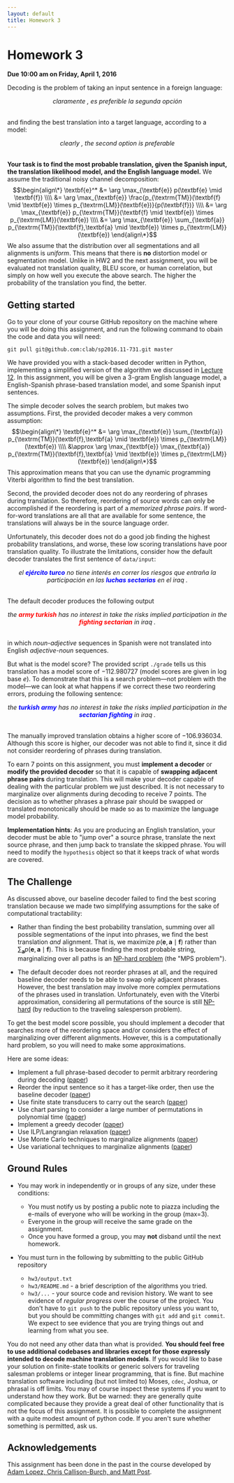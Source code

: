 ```yaml
---
layout: default
title: Homework 3
---
```

# Homework 3

**Due 10:00 am on Friday, April 1, 2016**

Decoding is the problem of taking an input sentence in a foreign language:

<center><i>claramente , es preferible la segunda opción</i></center>
<br />

and finding the best translation into a target language, according to a model:

<center><i>clearly , the second option is preferable</i></center>
<br />

**Your task is to find the most probable translation, given the Spanish input, the translation likelihood model, and the English language model.** We assume the traditional noisy channel decomposition:
$$\begin{align\*}
\textbf{e}^* &= \arg \max_{\textbf{e}} p(\textbf{e} \mid \textbf{f}) \\\\
 &= \arg \max_{\textbf{e}} \frac{p_{\textrm{TM}}(\textbf{f} \mid \textbf{e}) \times p_{\textrm{LM}}(\textbf{e})}{p(\textbf{f})} \\\\
 &= \arg \max_{\textbf{e}} p_{\textrm{TM}}(\textbf{f} \mid \textbf{e}) \times p_{\textrm{LM}}(\textbf{e}) \\\\
 &= \arg \max_{\textbf{e}} \sum_{\textbf{a}} p_{\textrm{TM}}(\textbf{f},\textbf{a} \mid \textbf{e}) \times p_{\textrm{LM}}(\textbf{e}) \end{align\*}$$
We also assume that the distribution over all segmentations and all alignments is *uniform*. This means that there is **no** distortion model or segmentation model. Unlike in HW2 and the next assignment, you will be evaluated not translation quality, BLEU score, or human correlation, but simply on how well you execute the above search. The higher the probability of the translation you find, the better.

## Getting started

Go to your clone of your course GitHub repository on the machine where you will be doing this assignment, and run the following command to obain the code and data you will need:

    git pull git@github.com:clab/sp2016.11-731.git master

We have provided you with a stack-based decoder written in Python, implementing a simplified version of the algorithm we discussed in [Lecture 12](slides/08.pbmt2.pdf). 
In this assignment, you will be given a 3-gram English language model, a English-Spanish phrase-based translation model, and some Spanish input sentences.

The simple decoder solves the search problem, but makes two assumptions. First, the provided decoder makes a very common assumption:
$$\begin{align\*}
\textbf{e}^* &= \arg \max_{\textbf{e}} \sum_{\textbf{a}} p_{\textrm{TM}}(\textbf{f},\textbf{a} \mid \textbf{e}) \times p_{\textrm{LM}}(\textbf{e}) \\\\
 &\approx \arg \max_{\textbf{e}} \max_{\textbf{a}} p_{\textrm{TM}}(\textbf{f},\textbf{a} \mid \textbf{e}) \times p_{\textrm{LM}}(\textbf{e}) \end{align\*}$$
This approximation means that you can use the dynamic programming Viterbi algorithm to find the best translation.

Second, the provided decoder does not do any reordering of phrases during translation. So therefore, reordering of source words can only be accomplished if the reordering is part of a *memorized phrase pairs*. If word-for-word translations are all that are available for some sentence, the translations will always be in the source language order.

Unfortunately, this decoder does not do a good job finding the highest probability translations, and worse, these low scoring translations have poor translation quality. To illustrate the limitations, consider how the default decoder translates the first sentence of `data/input`:

<center><i>el <font color="blue"><b>ejército turco</b></font> no tiene interés en correr los riesgos que entraña la participación en las <font color="blue"><b>luchas sectarias</b></font> en el iraq .</i></center>
<br />

The default decoder produces the following output

<center><i>the <font color="red"><b>army turkish</b></font> has no interest in take the risks implied participation in the <font color="red"><b>fighting sectarian</b></font> in iraq .</i></center>
<br />

in which *noun-adjective* sequences in Spanish were not translated into English *adjective-noun* sequences.

But what is the model score? The provided script `./grade` tells us this translation has a model score of $-112.980727$ (model scores are given in log base $e$). To demonstrate that this is a search problem—not problem with the model—we can look at what happens if we correct these two reordering errors, produing the following sentence:

<center><i>the <font color="blue"><b>turkish army</b></font> has no interest in take the risks implied participation in the <font color="blue"><b>sectarian fighting</b></font> in iraq .</i></center>
<br />

The manually improved translation obtains a higher score of $-106.936034$. Although this score is higher, our decoder was not able to find it, since it did not consider reordering of phrases during translation.

To earn 7 points on this assignment, you must **implement a decoder** or **modify the provided decoder** so that it is capable of **swapping adjacent phrase pairs** during translation. This will make your decoder capable of dealing with the particular problem we just described. It is not necessary to marginalize over alignments during decoding to receive 7 points. The decision as to whether phrases a phrase pair should be swapped or translated monotonically should be made so as to maximize the language model probability.

**Implementation hints**: As you are producing an English translation, your decoder must be able to "jump over" a source phrase, translate the next source phrase, and then jump back to translate the skipped phrase. You will need to modify the `hypothesis` object so that it keeps track of what words are covered.

## The Challenge

As discussed above, our baseline decoder failed to find the best scoring translation because we made two simplifying assumptions for the sake of computational tractability:

 * Rather than finding the best probability translation, summing over all possible segmentations of the input into phrases, we find the best translation *and* alignment. That is, we maximize $p(\textbf{e},\textbf{a} \mid \textbf{f})$ rather than $\sum_{\textbf{a}} p(\textbf{e},\textbf{a} \mid \textbf{f})$. This is because finding the most probable string, marginalizing over all paths is an [NP-hard problem](http://acl.ldc.upenn.edu/C/C96/C96-2215.pdf) (the "MPS problem").

 * The default decoder does not reorder phrases at all, and the required baseline decoder needs to be able to swap only adjacent phrases. However, the best translation may involve more complex permutations of the phrases used in translation. Unfortunately, even with the Viterbi approximation, considering all permutations of the source is still [NP-hard](http://www.aclweb.org/anthology-new/P/P09/P09-1038.pdf) (by reduction to the traveling salesperson problem).

To get the best model score possible, you should implement a decoder that searches more of the reordering space and/or considers the effect of marginalizing over different alignments. However, this is a computationally hard problem, so you will need to make some approximations.

Here are some ideas:

 * Implement a full phrase-based decoder to permit arbitrary reordering during decoding ([paper](http://acl.ldc.upenn.edu/N/N03/N03-1017.pdf))
 * Reorder the input sentence so it has a target-like order, then use the baseline decoder ([paper](http://acl.ldc.upenn.edu/P/P05/P05-1066.pdf))
 * Use finite state transducers to carry out the search ([paper](http://mi.eng.cam.ac.uk/~wjb31/ppubs/ttmjnle.pdf))
 * Use chart parsing to consider a large number of permutations in polynomial time ([paper](http://acl.ldc.upenn.edu/C/C04/C04-1030.pdf))
 * Implement a greedy decoder ([paper](http://www.iro.umontreal.ca/~felipe/bib2webV0.81/cv/papers/paper-tmi-2007.pdf]))
 * Use ILP/Langrangian relaxation ([paper](http://aclweb.org/anthology-new/D/D11/D11-1003.pdf))
 * Use Monte Carlo techniques to marginalize alignments ([paper](http://www.springerlink.com/content/d55r04j3850h8473/))
 * Use variational techniques to marginalize alignments ([paper](http://www.cs.jhu.edu/~zfli/pubs/variational_decoding_zhifei_acl09.pdf))

## Ground Rules

 * You may work in independently or in groups of any size, under these conditions:
    * You must notify us by posting a public note to piazza including the e-mails of everyone who will be working in the group (max=3).
    * Everyone in the group will receive the same grade on the assignment.
    * Once you have formed a group, you may **not** disband until the next homework.

 * You must turn in the following by submitting to the public GitHub repository
    * `hw3/output.txt`
    * `hw3/README.md` - a brief description of the algorithms you tried.
    * `hw3/...` - your source code and revision history. We want to see evidence of *regular progress* over the course of the project. You don't have to `git push` to the public repository unless you want to, but you should be committing changes with `git add` and `git commit`. We expect to see evidence that you are trying things out and learning from what you see.

You do not need any other data than what is provided. **You should feel free to use additional codebases and libraries except for those expressly intended to decode machine translation models**. If you would like to base your solution on finite-state toolkits or generic solvers for traveling salesman problems or integer linear programming, that is fine. But machine translation software including (but not limited to) Moses, `cdec`, Joshua, or phrasal is off limits. You may of course inspect these systems if you want to understand how they work. But be warned: they are generally quite complicated because they provide a great deal of other functionality that is not the focus of this assignment. It is possible to complete the assignment with a quite modest amount of python code. If you aren't sure whether something is permitted, ask us.

## Acknowledgements

This assignment has been done in the past in the course developed by [Adam Lopez, Chris Callison-Burch, and Matt Post](http://mt-class.org/hw2.html).
